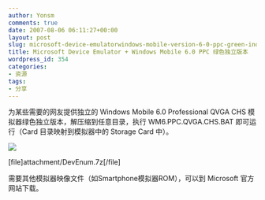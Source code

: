 ```yaml
---
author: Yonsm
comments: true
date: 2007-08-06 06:11:27+00:00
layout: post
slug: microsoft-device-emulatorwindows-mobile-version-6-0-ppc-green-independent
title: Microsoft Device Emulator + Windows Mobile 6.0 PPC 绿色独立版本
wordpress_id: 354
categories:
- 资源
tags:
- 分享
---
```


为某些需要的网友提供独立的 Windows Mobile 6.0 Professional QVGA CHS 模拟器绿色独立版本，解压缩到任意目录，执行 WM6.PPC.QVGA.CHS.BAT 即可运行（Card 目录映射到模拟器中的 Storage Card 中）。<!-- more -->  
  
[![](attachment/DevEnum.png)](attachment/DevEnum.png)  
  
[file]attachment/DevEnum.7z[/file]<!-- more -->  
  
需要其他模拟器映像文件（如Smartphone模拟器ROM），可以到 Microsoft 官方网站下载。
